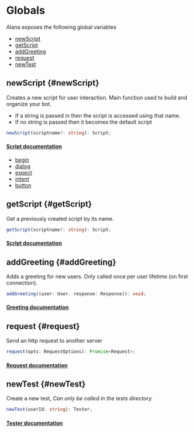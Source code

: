 # Globals
Alana exposes the following global variables
- [newScript](#newScript)
- [getScript](#getScript)
- [addGreeting](#addGreeting)
- [request](#request)
- [newTest](#newTest)

## newScript {#newScript}
Creates a new script for user interaction. Main function used to build and organize your bot.
- If a string is passed in then the script is accessed using that name. 
- If no string is passed then it becomes the default script
```typescript
newScript(scriptname?: string): Script;
```

#### [Script documentation](/api/newscript)
* [begin](/api/newscript.md#begin)
* [dialog](/api/newscript.md#dialog)
* [expect](/api/newscript.md#expect)
* [intent](/api/newscript.md#intent)
* [button](/api/newscript.md#button)

## getScript {#getScript}
Get a previously created script by its name.
```typescript
getScript(scriptname?: string): Script;
```
#### [Script documentation](/api/newscript)

## addGreeting {#addGreeting}
Adds a greeting for new users. Only called once per user lifetime (on first connection).
```typescript
addGreeting((user: User, response: Response)): void;
```
#### [Greeting documentation](/api/newscript)

## request {#request}
Send an http request to another server
```typescript
request(opts: RequestOptions): Promise<Request>;
```
#### [Request documentation](/api/newscript)

## newTest {#newTest}
Create a new test, *Can only be called in the tests directory.*
```typescript
newTest(userId: string): Tester;
```
#### [Tester documentation](/api/newscript)